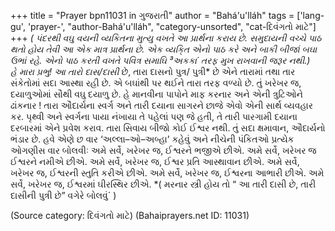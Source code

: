 +++
title = "Prayer bpn11031 in ગુજરાતી"
author = "Bahá'u'lláh"
tags = ['lang-gu', 'prayer-', "author-Bahá'u'lláh", "category-unsorted", "cat-દિવંગતો માટે"]
+++
*( પંદરથી વઘુ વયની વ્યકિતના મુત્યુ વખતે આ પ્રાર્થના કરાય છે. સમુદાયની વચ્ચે પાઠ થતો હોય તેવી આ એક માત્ર પ્રાર્થના છે. એક વ્યકિ્ત એનો પાઠ કરે અને બાકી બીજાં બઘા ઉભાં રહે. એનો પાઠ કરતી વખતે પવિત્ર સમાઘિ ³અકકા´ તરફ મુખ રાખવાની જરૂર નથી.)  
હે મારા પ્રભુ! આ તારો દાસ/દાસી* છે, તારા દાસનો પુત્ર/ પુત્રી* છે એને તારામાં તથા તાર સંકેતોમાં સદા આસ્થા રહી છે. એ બઘાંથી પર થઈને તારા તરફ વળ્યો છે. તું ખરેખર જ, દયાળુઓમાં સૌથી વઘુ દયાળુ છે. હે માનવીના પાપોને માફ કરનાર અને એની ત્રુટિઓને ઢાંકનાર ! તારા ઔદાર્યના સ્વર્ગ અને તારી દયાના સાગરને છાજે એવો એની સાર્થ વ્યવહાર કર. પૃથ્વી અને સ્વર્ગના પાયા નંખાયા તે પહેલાં પણ જે હતી, તે તારી પારગામી દયાના દરબારમાં એને પ્રવેશ કરાવ. તારા સિવાય બીજો કોઈ ઈશ્વર નથી. તું સદા ક્ષમાવાન, ઔદાર્યનો ભંડાર છે. 
હવે એણે છ વાર ‘અલ્લા–ઓ–અબ્હા’ કહેવું અને નીચેની પંકિતઓ પ્રત્યેક ઓગણીસ વાર બોલવીઃ 
અમે સર્વે, ખરેખર જ, ઈશ્વરને ભજીએ છીએ. 
અમે સર્વે, ખરેખર જ ઈશ્વરને નમીએ છીએ. 
અમે સર્વે, ખરેખર જ, ઈશ્વર પ્રતિ આસ્થાવાન છીએ. 
અમે સર્વે, ખરેખર જ, ઈશ્વરની સ્તુતિ કરીએ છીએ. 
અમે સર્વે, ખરેખર જ, ઈશ્વરના આભારી છીએ. 
અમે સર્વે, ખરેખર જ, ઈશ્વરમાં ઘીરસ્થિર છીએ. 
*(  મરનાર સ્ત્રી હોય તો “ આ તારી દાસી છે, તારી દાસીની પુત્રી છે” વગેરે બોલવું´ )

(Source category: દિવંગતો માટે)
(Bahaiprayers.net ID: 11031)

